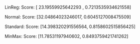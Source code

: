 LinReg:
Score: [ 23.19559925642293 ,  0.7213535934621558]

Normal:
Score:  [32.04864023246017, 0.6045127008475509]

Standard:
Score:  [14.398320291556564, 0.8158602515856425]

MinMax:
Score:  [11.78531197940602, 0.8493759421741262]
